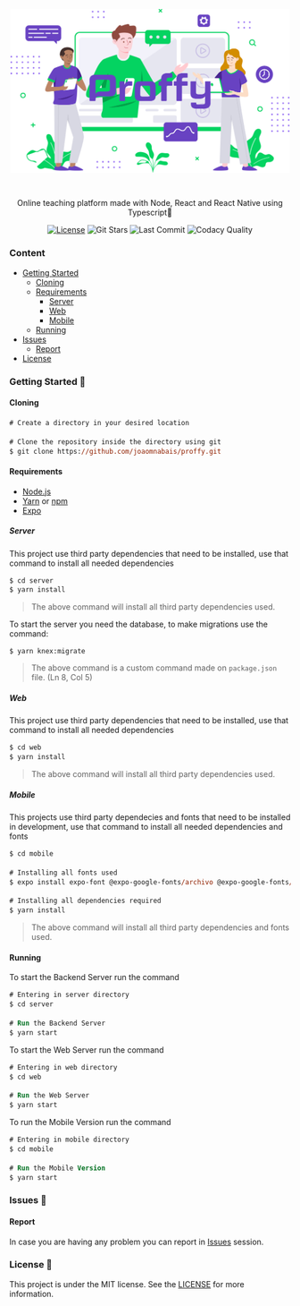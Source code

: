 <!-- VARS -->

[license-badge]: https://img.shields.io/github/license/joaomnabais/proffy
[star-badge]: https://img.shields.io/github/stars/joaomnabais/proffy?logo=github
[last-commit-badge]: https://img.shields.io/github/last-commit/joaomnabais/proffy
[codacy-badge]: https://app.codacy.com/project/badge/Grade/b2d32fa731984f3e9c3eaa814861c9db
[license-url]: https://github.com/joaomnabais/proffy/blob/master/LICENSE
[issues-url]: https://github.com/joaomnabais/proffy/issues/
[node-url]: https://nodejs.org/en
[yarn-url]: https://classic.yarnpkg.com/
[npm-url]:  https://www.npmjs.com/
[expo-url]: https://expo.io/

<!-- VARS -->

<div align="center">  

<img width="500px" align="center" src="https://github.com/joaomnabais/proffy/blob/master/.github/proffy.png"></img>

</div>

<br>
<p align="center">
    Online teaching platform made with Node, React and React Native using Typescript🚀
</p>



<div align="center">  
    
[![License][license-badge]][license-url]
![Git Stars][star-badge]
![Last Commit][last-commit-badge]
![Codacy Quality][codacy-badge]


</div>


### Content
* [Getting Started](#Getting-Started-)
    * [Cloning](#Cloning)
    * [Requirements](#Requirements)
        * [Server](#Server)
        * [Web](#Web)
        * [Mobile](#Mobile)
    * [Running](#Running)
* [Issues](#Issues-)
    * [Report](#Report)
* [License](#License-)

### Getting Started 🚀

#### Cloning

```ps
# Create a directory in your desired location

# Clone the repository inside the directory using git
$ git clone https://github.com/joaomnabais/proffy.git
```

#### Requirements
* [Node.js][node-url]
* [Yarn][yarn-url] or [npm][npm-url]
* [Expo][expo-url]

##### Server 

This project use third party dependencies that need to be installed, use that command to install all needed dependencies

```ps
$ cd server
$ yarn install
```

>The above command will install all third party dependencies used.

To start the server you need the database, to make migrations use the command:

```
$ yarn knex:migrate
```
>The above command is a custom command made on `package.json` file. (Ln 8, Col 5)

##### Web

This project use third party dependencies that need to be installed, use that command to install all needed dependencies

```ps
$ cd web
$ yarn install
```

>The above command will install all third party dependencies used.

##### Mobile

This projects use third party dependecies and fonts that need to be installed in development, use that command to install all needed dependencies and fonts

```ps
$ cd mobile

# Installing all fonts used
$ expo install expo-font @expo-google-fonts/archivo @expo-google-fonts/poppins

# Installing all dependencies required
$ yarn install
```
>The above command will install all third party dependencies and fonts used. 

#### Running

To start the Backend Server run the command

```ps
# Entering in server directory
$ cd server

# Run the Backend Server
$ yarn start
```

To start the Web Server run the command

```ps
# Entering in web directory
$ cd web

# Run the Web Server
$ yarn start
```

To run the Mobile Version run the command

```ps
# Entering in mobile directory
$ cd mobile

# Run the Mobile Version
$ yarn start
```

### Issues 🐛

#### Report

In case you are having any problem you can report in [Issues][issues-url] session.

### License 📝
This project is under the MIT license. See the [LICENSE][license-url] for more information.
